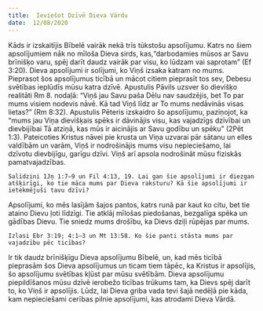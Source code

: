 ```yaml
---
title:  Ieviešot Dzīvē Dieva Vārdu
date:  12/08/2020
---
```


Kāds ir izskaitījis Bībelē vairāk nekā trīs tūkstošu apsolījumu. Katrs no šiem apsolījumiem nāk no mīloša Dieva sirds, kas,“darbodamies mūsos ar Savu brīnišķo varu, spēj darīt daudz vairāk par visu, ko lūdzam vai saprotam” (Ef 3:20). Dieva apsolījumi ir solījumi, ko Viņš izsaka katram no mums. Pieprasot šos apsolījumus ticībā un mācot citiem pieprasīt tos sev, Debesu svētības ieplūdīs mūsu katra dzīvē. Apustulis Pāvils uzsver šo dievišķo realitāti Rm 8. nodaļā: “Viņš jau Savu paša Dēlu nav saudzējis, bet To par mums visiem nodevis nāvē. Kā tad Viņš līdz ar To mums nedāvinās visas lietas?” (Rm 8:32). Apustulis Pēteris izskaidro šo apsolījumu, paziņojot, ka “mums jau Viņa dievišķais spēks ir dāvinājis visu, kas vajadzīgs dzīvībai un dievbijībai Tā atziņā, kas mūs ir aicinājis ar Savu godību un spēku” (2Pēt 1:3). Pateicoties Kristus nāvei pie krusta un Viņa uzvarai pār sātanu un elles valdībām un varām, Viņš ir nodrošinājis mums visu nepieciešamo, lai dzīvotu dievbijīgu, garīgu dzīvi. Viņš arī apsola nodrošināt mūsu fiziskās pamatvajadzības.

`Salīdzini 1Jņ 1:7–9 un Fil 4:13, 19. Lai gan šie apsolījumi ir diezgan atšķirīgi, ko tie māca mums par Dieva raksturu? Kā šie apsolījumi ir ietekmējuši tavu dzīvi?`

Apsolījumi, ko mēs lasījām šajos pantos, katrs runā par kaut ko citu, bet tie ataino Dievu ļoti līdzīgi. Tie atklāj mīlošas piedošanas, bezgalīga spēka un gādības Dievu. Tie sniedz mums drošību, ka Dievs dziļi rūpējas par mums.

`Izlasi Ebr 3:19; 4:1–3 un Mt 13:58. Ko šie panti stāsta mums par vajadzību pēc ticības?`

Ir tik daudz brīnišķīgu Dieva apsolījumu Bībelē, un, kad mēs ticībā pieprasām šos Dieva apsolījumus un ticam tiem tāpēc, ka Kristus ir apsolījis, šo apsolījumu svētības kļūst par mūsu svētībām. Dieva apsolījumu piepildīšanos mūsu dzīvē ierobežo ticības trūkums tam, ka Dievs spēj darīt to, ko Viņš ir apsolījis. Lūdz, lai Dieva griba vada tevi šajā nedēļā pie kāda, kam nepieciešami cerības pilnie apsolījumi, kas atrodami Dieva Vārdā.